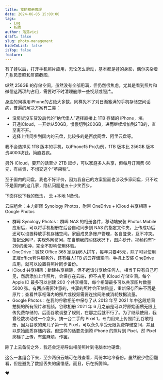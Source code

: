```yaml
---
title: 我的相册管理
date: 2024-06-05 15:00:00
tags:
  - Log
  - 折腾
author: 落落vici
draft: false
slug: photo-management
hideInList: false
isTop: false
feature:
---
```

有了娃以后，打开手机照片应用，无论怎么滑动，基本都是娃的身影，偶尔夹杂着几张风景照和屏幕截图。

纵然 256GB 的存储空间，虽然没有全部用满，但仍然很焦虑，尤其是看到照片和微信这两项的占用，需要时不时清理删除一些视频或照片。

身边的同事用iPhone的占绝大多数，同样免不了对日渐塞满的手机存储空间诟病，普遍的解决方案有三类：
- 没房贷没车贷没后代的“绝代佳人”选择直接上 1TB 存储的 iPhone，壕。
- 开通iCloud，一开始从50GB，慢慢切到200GB，进而继续增加到2TB的，直至离不开。
- 选择上传同步到国内的云盘，比较多的是百度网盘、阿里云盘等。

我不会选择买 1TB 版本的手机，以iPhone15 Pro为例，1TB 版本比 256GB 版本贵4000块钱，简直要疯。

另外 iCloud，要开的话至少 2TB 起步，可以家庭多人共享，但每月订阅费 68 元，有些贵，不想交这个“苹果税”。

至于国内的网盘，我也不好评价，因为我自己的方案里面也涉及多家网盘，只不过不是国内的这几家，隐私问题是五十步笑百步。

下面详说下我的做法， 云 +本地 N备份。

云端组合：主力群晖 Synology Photos，附带 OneDrive  +  iCloud 共享相簿 + Google Photos
- 群晖 Synology Photos：群晖 NAS 的相册套件，移动端安装 Photos Mobile应用后，可以将手机相册在后台自动同步到 NAS 的指定文件夹，上传成功后还可以设置释放手机存储空间。家庭成员多账户管理，各自登录，互不冲突。搭配公网IP，实现外网访问，在当前我的网络状况下，图片秒开，视频约有1-2秒的缓冲，完全不影响使用体验。
- OneDrive：微软 Office 365 家庭组6人拼车，每年只要45元，除了可以使用正版office套件服务外，还有每人1TB 的云存储空间。手机上安装 OneDrive 应用，就可以设置将照片同步备份。
- iCloud 共享相簿：新建共享相簿，但不邀请分享给任何人，相当于只有自己可见，然后添加上传照片，会保存在云端，但不占用 iCloud 存储空间。每个 Apple ID 最多可以创建 200 个共享相簿，每个相簿最多可以共享图片数量 5000 张。有两点需要注意的，共享的照片会压缩质量，重新保存回来不再是原片；查看共享相簿内的照片或视频需要连接网络或消耗数据流量。
- Google Photos：在我的谷歌相册中保存了从 2013 年至 2021 年中这段期间拍摄的所有照片和视频。谷歌相册 2021 年 6 月之前是可以将原始画质无限上传免费存储的，后面谷歌调整了规则，在那之后就不行了。为了继续使用，我曾经数次动过一个念头，搞一台二手的 Pixel 1，专门用来上传照片到谷歌相册，因为谷歌的亲儿子第一代 Pixel，可以永久享受无限免费存储空间，并且以原始画质存储内容。但这样的话要先倒腾 iPhone 的照片到 Pixel，然 Pixel 爬梯子上传，有些麻烦，作罢。

除了上云备份之外，我还会定期导出相册照片到电脑本地硬盘。

这么一套组合下来，至少两份云端可在线查看，两份本地冷备份。虽然很少往回翻看，但是避免了数据丢失的痛惜感，而且，乐在折腾嘛。


❤